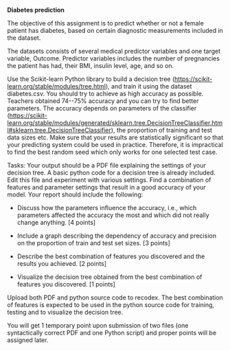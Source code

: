 **Diabetes prediction**

The objective of this assignment is to predict whether or not a female patient has diabetes, based on certain diagnostic measurements included in the dataset.

The datasets consists of several medical predictor variables and one target variable, Outcome. Predictor variables includes the number of pregnancies the patient has had, their BMI, insulin level, age, and so on.

Use the Scikit-learn Python library to build a decision tree (https://scikit-learn.org/stable/modules/tree.html), and train it using the dataset diabetes.csv. You should try to achieve as high accuracy as possible. Teachers obtained 74--75% accuracy and you can try to find better parameters. The accuracy depends on parameters of the classifier (https://scikit-learn.org/stable/modules/generated/sklearn.tree.DecisionTreeClassifier.html#sklearn.tree.DecisionTreeClassifier), the proportion of training and test data sizes etc. Make sure that your results are statistically significant so that your predicting system could be used in practice. Therefore, it is impractical to find the best random seed which only works for one selected test case.

Tasks: Your output should be a PDF file explaining the settings of your decision tree. A basic python code for a decision tree is already included. Edit this file and experiment with various settings. Find a combination of features and parameter settings that result in a good accuracy of your model. Your report should include the following:

- Discuss how the parameters influence the accuracy, i.e., which parameters affected the accuracy the most and which did not really change anything. [4 points]

- Include a graph describing the dependency of accuracy and precision on the proportion of train and test set sizes. [3 points]

- Describe the best combination of features you discovered and the results you achieved. [2 points]

- Visualize the decision tree obtained from the best combination of features you discovered. [1 points]

Upload both PDF and python source code to recodex.
The best combination of features is expected to be used in the python source code for training, testing and to visualize the decision tree.

You will get 1 temporary point upon submission of two files (one syntactically correct PDF and one Python script) and proper points will be assigned later.